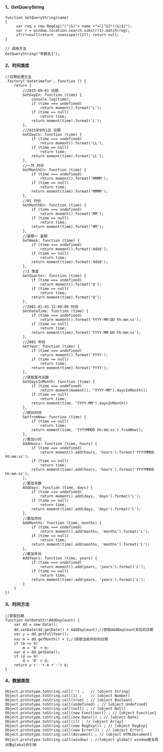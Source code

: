
#### 1、GetQueryString
    function GetQueryString(name)
    {
         var reg = new RegExp("(^|&)"+ name +"=([^&]*)(&|$)");
         var r = window.location.search.substr(1).match(reg);
         if(r!=null)return  unescape(r[2]); return null;
    }
     
    // 调用方法
    GetQueryString("参数名1");
#### 2、时间类库
    //日期处理方法
    .factory('datetimefun', function () {
        return {
            //2015-09-01 日期
            GetDayEn: function (time) {
                console.log(time);
                if (time === undefined)
                    return moment().format('L');
                if (time == null)
                    return time;
                return moment(time).format('L');
            },
            //2015年9月1日 日期
            GetDayCn: function (time) {
                if (time === undefined)
                    return moment().format('LL');
                if (time == null)
                    return time;
                return moment(time).format('LL');
            },
            //一月 月份
            GetMonthCn: function (time) {
                if (time === undefined)
                    return moment().format('MMMM');
                if (time == null)
                    return time;
                return moment(time).format('MMMM');
            },
            //01 月份
            GetMonthEn: function (time) {
                if (time === undefined)
                    return moment().format('MM');
                if (time == null)
                    return time;
                return moment(time).format('MM');
            },
            //星期一 星期
            GetWeek: function (time) {
                if (time === undefined)
                    return moment().format('dddd');
                if (time == null)
                    return time;
                return moment(time).format('dddd');
            },
            //3 季度
            GetQuarter: function (time) {
                if (time === undefined)
                    return moment().format('Q');
                if (time == null)
                    return time;
                return moment(time).format('Q');
            },
            //2001-01-01 12:00:00 时间
            GetDateTime: function (time) {
                if (time === undefined)
                    return moment().format('YYYY-MM-DD hh:mm:ss');
                if (time == null)
                    return time;
                return moment(time).format('YYYY-MM-DD hh:mm:ss');
            },
            //2001 年份
            GetYear: function (time) {
                if (time === undefined)
                    return moment().format('YYYY');
                if (time == null)
                    return time;
                return moment(time).format('YYYY');
            },
            //获取某月天数
            GetDaysInMonth: function (time) {
                if (time === undefined)
                    return moment(moment(), "YYYY-MM").daysInMonth();
                if (time == null)
                    return time;
                return moment(time, "YYYY-MM").daysInMonth()
            },
            //相对时间
            GetfromNow: function (time) {
                if (time == null)
                    return time;
                return moment(time, 'YYYYMMDD hh:mm:ss').fromNow();
            },
            //累加小时
            AddHours: function (time, hours) {
                if (time === undefined)
                    return moment().add(hours, 'hours').format('YYYYMMDD hh:mm:ss');
                if (time == null)
                    return time;
                return moment(time).add(hours, 'hours').format('YYYYMMDD hh:mm:ss');
            },
            //累加天数
            AddDays: function (time, days) {
                if (time === undefined)
                    return moment().add(days, 'days').format('L');
                if (time == null)
                    return time;
                return moment(time).add(days, 'days').format('L');
            },
            //累加月份
            AddMonths: function (time, months) {
                if (time === undefined)
                    return moment().add(months, 'months').format('L');
                if (time == null)
                    return time;
                return moment(time).add(months, 'months').format('L');
            },
            //累加年份
            AddYears: function (time, years) {
                if (time === undefined)
                    return moment().add(years, 'years').format('L');
                if (time == null)
                    return time;
                return moment(time).add(years, 'years').format('L');
            }
        }
    })
#### 3、时间方法
    //获取日期
    function GetDateStr(AddDayCount) {
        var dd = new Date();
        dd.setDate(dd.getDate() + AddDayCount);//获取AddDayCount天后的日期
        var y = dd.getFullYear();
        var m = dd.getMonth() + 1;//获取当前月份的日期
        if (m <= 9)
            m = '0' + m;
        var d = dd.getDate();
        if (d <= 9)
            d = '0' + d;
        return y +'-'+ m +'-'+ d;
    }
#### 4、数据类型
    Object.prototype.toString.call('') ;   // [object String]
    Object.prototype.toString.call(1) ;    // [object Number]
    Object.prototype.toString.call(true) ; // [object Boolean]
    Object.prototype.toString.call(undefined) ; // [object Undefined]
    Object.prototype.toString.call(null) ; // [object Null]
    Object.prototype.toString.call(new Function()) ; // [object Function]
    Object.prototype.toString.call(new Date()) ; // [object Date]
    Object.prototype.toString.call([]) ; // [object Array]
    Object.prototype.toString.call(new RegExp()) ; // [object RegExp]
    Object.prototype.toString.call(new Error()) ; // [object Error]
    Object.prototype.toString.call(document) ; // [object HTMLDocument]
    Object.prototype.toString.call(window) ; //[object global] window是全局对象global的引用